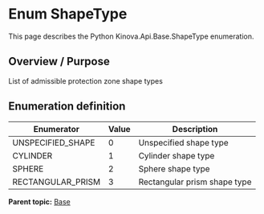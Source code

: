 # Enum ShapeType

This page describes the Python Kinova.Api.Base.ShapeType enumeration.

## Overview / Purpose

List of admissible protection zone shape types

## Enumeration definition

|Enumerator|Value|Description|
|----------|-----|-----------|
|UNSPECIFIED\_SHAPE|0|Unspecified shape type|
|CYLINDER|1|Cylinder shape type|
|SPHERE|2|Sphere shape type|
|RECTANGULAR\_PRISM|3|Rectangular prism shape type|

**Parent topic:** [Base](../references/summary_Base.md)

